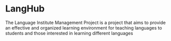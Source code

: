 # LangHub
The Language Institute Management Project is a project that aims to provide an effective and organized learning environment for teaching languages   to students and those interested in learning different languages
